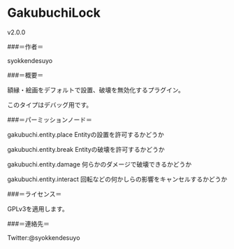 GakubuchiLock
=============

v2.0.0



###＝作者＝

syokkendesuyo


###＝概要＝

額縁・絵画をデフォルトで設置、破壊を無効化するプラグイン。

このタイプはデバッグ用です。

###＝パーミッションノード＝

gakubuchi.entity.place Entityの設置を許可するかどうか

gakubuchi.entity.break Entityの破壊を許可するかどうか

gakubuchi.entity.damage 何らかのダメージで破壊できるかどうか

gakubuchi.entity.interact 回転などの何かしらの影響をキャンセルするかどうか




###＝ライセンス＝

GPLv3を適用します。


###＝連絡先＝

Twitter:@syokkendesuyo
